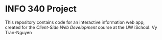 # INFO 340 Project

This repository contains code for an interactive information web app, created for the _Client-Side Web Development_ course at the UW iSchool.
Vy Tran-Nguyen
